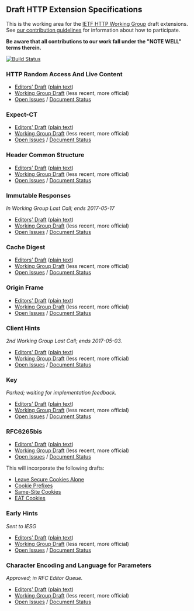 ## Draft HTTP Extension Specifications

This is the working area for the [IETF HTTP Working Group](https://httpwg.github.io/) draft extensions. See [our contribution 
guidelines](CONTRIBUTING.md) for information about how to participate.

**Be aware that all contributions to our work fall under the "NOTE WELL" terms therein.**

[![Build Status](https://travis-ci.org/httpwg/http-extensions.svg?branch=master)](https://travis-ci.org/httpwg/http-extensions)


### HTTP Random Access And Live Content

* [Editors' Draft](https://httpwg.github.io/http-extensions/rand-access-live.html) ([plain text](https://httpwg.github.io/http-extensions/rand-access-live.txt))
* [Working Group Draft](https://tools.ietf.org/html/draft-ietf-httpbis-rand-access-live) (less recent, more official)
* [Open Issues](https://github.com/httpwg/http-extensions/issues?q=is%3Aopen+is%3Aissue+label%3Arand-access-live) / [Document Status](https://datatracker.ietf.org/doc/draft-ietf-httpbis-rand-access-live/)

### Expect-CT

* [Editors' Draft](https://httpwg.github.io/http-extensions/expect-ct.html) ([plain text](https://httpwg.github.io/http-extensions/expect-ct.txt))
* [Working Group Draft](https://tools.ietf.org/html/draft-ietf-httpbis-expect-ct) (less recent, more official)
* [Open Issues](https://github.com/httpwg/http-extensions/issues?q=is%3Aopen+is%3Aissue+label%3Aexpect-ct) / [Document Status](https://datatracker.ietf.org/doc/draft-ietf-httpbis-expect-ct/)


### Header Common Structure

* [Editors' Draft](https://httpwg.github.io/http-extensions/header-structure.html) ([plain text](https://httpwg.github.io/http-extensions/header-structure.txt))
* [Working Group Draft](https://tools.ietf.org/html/draft-ietf-httpbis-header-structure) (less recent, more official)
* [Open Issues](https://github.com/httpwg/http-extensions/issues?q=is%3Aopen+is%3Aissue+label%3Aheader-structure) / [Document Status](https://datatracker.ietf.org/doc/draft-ietf-httpbis-header-structure/)

### Immutable Responses

*In Working Group Last Call; ends 2017-05-17*

* [Editors' Draft](https://httpwg.github.io/http-extensions/immutable.html) ([plain text](https://httpwg.github.io/http-extensions/immutable.txt))
* [Working Group Draft](https://tools.ietf.org/html/draft-ietf-httpbis-immutable) (less recent, more official)
* [Open Issues](https://github.com/httpwg/http-extensions/issues?q=is%3Aopen+is%3Aissue+label%3Aimmutable) / [Document Status](https://datatracker.ietf.org/doc/draft-ietf-httpbis-immutable/)


### Cache Digest

* [Editors' Draft](https://httpwg.github.io/http-extensions/cache-digest.html) ([plain text](https://httpwg.github.io/http-extensions/cache-digest.txt))
* [Working Group Draft](https://tools.ietf.org/html/draft-ietf-httpbis-cache-digest) (less recent, more official)
* [Open Issues](https://github.com/httpwg/http-extensions/issues?q=is%3Aopen+is%3Aissue+label%3Acache-digest) / [Document Status](https://datatracker.ietf.org/doc/draft-ietf-httpbis-cache-digest/)


### Origin Frame

* [Editors' Draft](https://httpwg.github.io/http-extensions/origin-frame.html) ([plain text](https://httpwg.github.io/http-extensions/origin-frame.txt))
* [Working Group Draft](https://tools.ietf.org/html/draft-ietf-httpbis-origin-frame) (less recent, more official)
* [Open Issues](https://github.com/httpwg/http-extensions/issues?q=is%3Aopen+is%3Aissue+label%3Aorigin-frame) / [Document Status](https://datatracker.ietf.org/doc/draft-ietf-httpbis-origin-frame/)


### Client Hints

_2nd Working Group Last Call; ends 2017-05-03._

* [Editors' Draft](https://httpwg.github.io/http-extensions/client-hints.html) ([plain text](https://httpwg.github.io/http-extensions/client-hints.txt))
* [Working Group Draft](https://tools.ietf.org/html/draft-ietf-httpbis-client-hints) (less recent, more official)
* [Open Issues](https://github.com/httpwg/http-extensions/issues?q=is%3Aopen+is%3Aissue+label%3Aclient-hints) / [Document Status](https://datatracker.ietf.org/doc/draft-ietf-httpbis-client-hints/)



### Key

_Parked; waiting for implementation feedback._

* [Editors' Draft](https://httpwg.github.io/http-extensions/key.html) ([plain text](https://httpwg.github.io/http-extensions/key.txt))
* [Working Group Draft](https://tools.ietf.org/html/draft-ietf-httpbis-key) (less recent, more official)
* [Open Issues](https://github.com/httpwg/http-extensions/issues?q=is%3Aopen+is%3Aissue+label%3Akey) / [Document Status](https://datatracker.ietf.org/doc/draft-ietf-httpbis-key/)


### RFC6265bis

* [Editors' Draft](https://httpwg.github.io/http-extensions/rfc6265bis.html) ([plain text](https://httpwg.github.io/http-extensions/rfc6265bis.txt))
* [Working Group Draft](https://tools.ietf.org/html/draft-ietf-httpbis-rfc6265bis) (less recent, more official)
* [Open Issues](https://github.com/httpwg/http-extensions/issues?q=is%3Aopen+is%3Aissue+label%3A6265bis) / [Document Status](https://datatracker.ietf.org/doc/draft-ietf-httpbis-rfc6265bis/)

This will incorporate the following drafts:
* [Leave Secure Cookies Alone](https://httpwg.github.io/http-extensions/draft-ietf-httpbis-cookie-alone.html)
* [Cookie Prefixes](https://httpwg.github.io/http-extensions/draft-ietf-httpbis-cookie-prefixes.html)
* [Same-Site Cookies](https://httpwg.github.io/http-extensions/draft-ietf-httpbis-cookie-same-site.html)
* [EAT Cookies](https://tools.ietf.org/html/draft-thomson-http-omnomnom)


### Early Hints

*Sent to IESG*

* [Editors' Draft](https://httpwg.github.io/http-extensions/early-hints.html) ([plain text](https://httpwg.github.io/http-extensions/early-hints.txt))
* [Working Group Draft](https://tools.ietf.org/html/draft-ietf-httpbis-early-hints) (less recent, more official)
* [Open Issues](https://github.com/httpwg/http-extensions/issues?q=is%3Aopen+is%3Aissue+label%3Aearly-hints) / [Document Status](https://datatracker.ietf.org/doc/draft-ietf-httpbis-early-hints/)



### Character Encoding and Language for Parameters

_Approved; in RFC Editor Queue._

* [Editors' Draft](https://httpwg.github.io/http-extensions/rfc5987bis.html) ([plain text](https://httpwg.github.io/http-extensions/rfc5987bis.txt))
* [Working Group Draft](https://tools.ietf.org/html/draft-ietf-httpbis-rfc5987bis) (less recent, more official)
* [Open Issues](https://github.com/httpwg/http-extensions/issues?q=is%3Aopen+is%3Aissue+label%3A5987bis) / [Document Status](https://datatracker.ietf.org/doc/draft-ietf-httpbis-rfc5987bis/)

